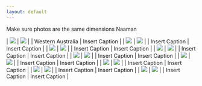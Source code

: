 ```yaml
---
layout: default
---
```


Make sure photos are the same dimensions Naaman

| ![](assets/images/2022_Western_Australia/IMG_0003.jpg) | ![](/assets/images/placeholder-2.jpg) |
| Western Australia | Insert Caption |
| ![](/assets/images/placeholder-3.jpg) | ![](/assets/images/placeholder-4.jpg) |
| Insert Caption | Insert Caption |
| ![](/assets/images/placeholder-5.jpg) | ![](/assets/images/placeholder-7.jpg) |
| Insert Caption | Insert Caption |
| ![](/assets/images/placeholder-1.jpg) | ![](/assets/images/placeholder-2.jpg) |
| Insert Caption | Insert Caption |
| ![](/assets/images/placeholder-3.jpg) | ![](/assets/images/placeholder-4.jpg) |
| Insert Caption | Insert Caption |
| ![](/assets/images/placeholder-5.jpg) | ![](/assets/images/placeholder-7.jpg) |
| Insert Caption | Insert Caption |
| ![](/assets/images/placeholder-1.jpg) | ![](/assets/images/placeholder-2.jpg) |
| Insert Caption | Insert Caption |
| ![](/assets/images/placeholder-3.jpg) | ![](/assets/images/placeholder-4.jpg) |
| Insert Caption | Insert Caption |
| ![](/assets/images/placeholder-5.jpg) | ![](/assets/images/placeholder-7.jpg) |
| Insert Caption | Insert Caption |
